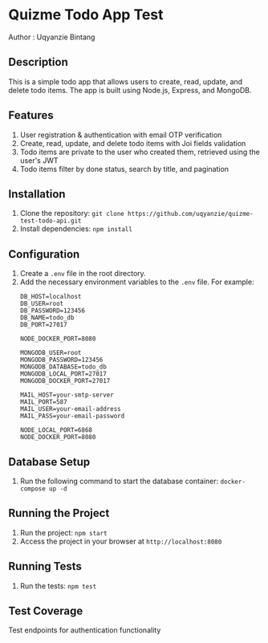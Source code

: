 # Quizme Todo App Test 

Author : Uqyanzie Bintang

## Description
This is a simple todo app that allows users to create, read, update, and delete todo items. The app is built using Node.js, Express, and MongoDB.

## Features
1. User registration & authentication with email OTP verification
2. Create, read, update, and delete todo items with Joi fields validation
3. Todo items are private to the user who created them, retrieved using the user's JWT
4. Todo items filter by done status, search by title, and pagination

## Installation
1. Clone the repository: `git clone https://github.com/uqyanzie/quizme-test-todo-api.git`
2. Install dependencies: `npm install`

## Configuration
1. Create a `.env` file in the root directory.
2. Add the necessary environment variables to the `.env` file. For example:
    ```
   DB_HOST=localhost
    DB_USER=root
    DB_PASSWORD=123456
    DB_NAME=todo_db
    DB_PORT=27017

    NODE_DOCKER_PORT=8080

    MONGODB_USER=root
    MONGODB_PASSWORD=123456
    MONGODB_DATABASE=todo_db
    MONGODB_LOCAL_PORT=27017
    MONGODB_DOCKER_PORT=27017

    MAIL_HOST=your-smtp-server
    MAIL_PORT=587
    MAIL_USER=your-email-address
    MAIL_PASS=your-email-password

    NODE_LOCAL_PORT=6868
    NODE_DOCKER_PORT=8080
    ```

## Database Setup
1. Run the following command to start the database container: `docker-compose up -d`

## Running the Project
1. Run the project: `npm start`
2. Access the project in your browser at `http://localhost:8080`

## Running Tests
1. Run the tests: `npm test`

## Test Coverage
Test endpoints for authentication functionality